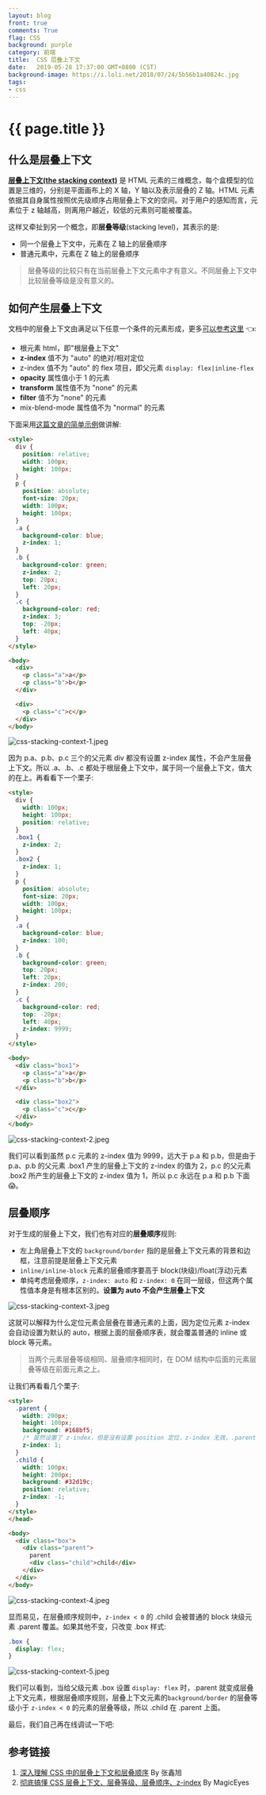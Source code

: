 ```yaml
---
layout: blog
front: true
comments: True
flag: CSS
background: purple
category: 前端
title:  CSS 层叠上下文
date:   2019-05-28 17:37:00 GMT+0800 (CST)
background-image: https://i.loli.net/2018/07/24/5b56b1a40824c.jpg
tags:
- css
---
```

# {{ page.title }}

## 什么是层叠上下文

[**层叠上下文(the stacking context)**](https://developer.mozilla.org/zh-CN/docs/Web/Guide/CSS/Understanding_z_index/The_stacking_context) 是 HTML 元素的三维概念，每个盒模型的位置是三维的，分别是平面画布上的 X 轴，Y 轴以及表示层叠的 Z 轴。HTML 元素依据其自身属性按照优先级顺序占用层叠上下文的空间。对于用户的感知而言，元素位于 z 轴越高，则离用户越近，较低的元素则可能被覆盖。

这样又牵扯到另一个概念，即**层叠等级**(stacking level)，其表示的是:

* 同一个层叠上下文中，元素在 Z 轴上的层叠顺序
* 普通元素中，元素在 Z 轴上的层叠顺序

> 层叠等级的比较只有在当前层叠上下文元素中才有意义。不同层叠上下文中比较层叠等级是没有意义的。

## 如何产生层叠上下文

文档中的层叠上下文由满足以下任意一个条件的元素形成，更多[可以参考这里](https://developer.mozilla.org/zh-CN/docs/Web/Guide/CSS/Understanding_z_index/The_stacking_context) 👈:

* 根元素 html，即"根层叠上下文"
* **z-index** 值不为 "auto" 的绝对/相对定位
* z-index 值不为 "auto" 的 flex 项目，即父元素 `display: flex|inline-flex`
* **opacity** 属性值小于 1 的元素
* **transform** 属性值不为 "none" 的元素
* **filter** 值不为 "none" 的元素
* mix-blend-mode 属性值不为 "normal" 的元素

下面采用[这篇文章的简单示例](https://juejin.im/post/5b876f86518825431079ddd6)做讲解:

```HTML
<style>
  div {  
    position: relative;  
    width: 100px;  
    height: 100px;  
  }  
  p {  
    position: absolute;  
    font-size: 20px;  
    width: 100px;  
    height: 100px;  
  }  
  .a {  
    background-color: blue;  
    z-index: 1;  
  }  
  .b {  
    background-color: green;  
    z-index: 2;  
    top: 20px;  
    left: 20px;  
  }  
  .c {  
    background-color: red;  
    z-index: 3;  
    top: -20px;  
    left: 40px;  
  }
</style>

<body>  
  <div>  
    <p class="a">a</p>  
    <p class="b">b</p>  
  </div>

  <div>  
    <p class="c">c</p>  
  </div>  
</body>
```

![css-stacking-context-1.jpeg](https://i.loli.net/2019/06/13/5d01ea810d9fc82752.jpeg)

因为 p.a、p.b、p.c 三个的父元素 div 都没有设置 z-index 属性，不会产生层叠上下文。所以 .a、.b、.c 都处于根层叠上下文中，属于同一个层叠上下文，值大的在上。再看看下一个栗子:

```HTML
<style>
  div {
    width: 100px;
    height: 100px;
    position: relative;
  }
  .box1 {
    z-index: 2;
  }
  .box2 {
    z-index: 1;
  }
  p {
    position: absolute;
    font-size: 20px;
    width: 100px;
    height: 100px;
  }
  .a {
    background-color: blue;
    z-index: 100;
  }
  .b {
    background-color: green;
    top: 20px;
    left: 20px;
    z-index: 200;
  }
  .c {
    background-color: red;
    top: -20px;
    left: 40px;
    z-index: 9999;
  }
</style>

<body>
  <div class="box1">
    <p class="a">a</p>
    <p class="b">b</p>
  </div>

  <div class="box2">
    <p class="c">c</p>
  </div>
</body>
```

![css-stacking-context-2.jpeg](https://i.loli.net/2019/06/13/5d01ea8178eb763253.jpeg)

我们可以看到虽然 p.c 元素的 z-index 值为 9999，远大于 p.a 和 p.b，但是由于 p.a、p.b 的父元素 .box1 产生的层叠上下文的 z-index 的值为 2，p.c 的父元素 .box2 所产生的层叠上下文的 z-index 值为 1，所以 p.c 永远在 p.a 和 p.b 下面 😱。

## 层叠顺序

对于生成的层叠上下文，我们也有对应的**层叠顺序**规则:

* 左上角层叠上下文的 `background/border` 指的是层叠上下文元素的背景和边框，注意前提是层叠上下文元素
* `inline/inline-block` 元素的层叠顺序要高于 block(块级)/float(浮动)元素
* 单纯考虑层叠顺序，`z-index: auto` 和 `z-index: 0` 在同一层级，但这两个属性值本身是有根本区别的。**设置为 auto 不会产生层叠上下文**

![css-stacking-context-3.jpeg](https://i.loli.net/2019/06/13/5d01ea81e3c0b91362.jpeg)

这就可以解释为什么定位元素会层叠在普通元素的上面，因为定位元素 z-index 会自动设置为默认的 auto，根据上面的层叠顺序表，就会覆盖普通的 inline 或 block 等元素。

> 当两个元素层叠等级相同、层叠顺序相同时，在 DOM 结构中后面的元素层叠等级在前面元素之上。

让我们再看看几个栗子:

```HTML
<style>
  .parent {
    width: 200px;
    height: 100px;
    background: #168bf5;
    /* 虽然设置了 z-index，但是没有设置 position 定位，z-index 无效，.parent 还是普通元素，没有产生层叠上下文 */
    z-index: 1;
  }
  .child {
    width: 100px;
    height: 200px;
    background: #32d19c;
    position: relative;
    z-index: -1;
  }
</style>
</head>

<body>
  <div class="box">
    <div class="parent">
      parent
      <div class="child">child</div>
    </div>
  </div>
</body>
```

![css-stacking-context-4.jpeg](https://i.loli.net/2019/06/13/5d01ea81dc09e84493.jpeg)

显而易见，在层叠顺序规则中，`z-index < 0` 的 .child 会被普通的 block 块级元素 .parent 覆盖。如果其他不变，只改变 .box 样式:

```CSS
.box {
  display: flex;
}
```

![css-stacking-context-5.jpeg](https://i.loli.net/2019/06/13/5d01ea824becc92872.jpeg)

我们可以看到，当给父级元素 .box 设置 `display: flex` 时，.parent 就变成层叠上下文元素，根据层叠顺序规则，层叠上下文元素的`background/border` 的层叠等级小于 `z-index < 0` 的元素的层叠等级，所以 .child 在 .parent 上面。

最后，我们自己再在线调试一下吧:

<script async src="//jsfiddle.net/Tate_Young/7vr4a3d9/embed/html,css,result/"></script>

## 参考链接

1. [深入理解 CSS 中的层叠上下文和层叠顺序](https://www.zhangxinxu.com/wordpress/2016/01/understand-css-stacking-context-order-z-index/) By 张鑫旭
2. [彻底搞懂 CSS 层叠上下文、层叠等级、层叠顺序、z-index](https://juejin.im/post/5b876f86518825431079ddd6) By MagicEyes
